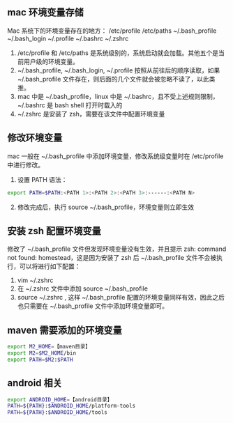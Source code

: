 ## mac 环境变量存储
Mac 系统下的环境变量存在的地方：
/etc/profile 
/etc/paths 
~/.bash_profile
~/.bash_login 
~/.profile 
~/.bashrc 
~/.zshrc

1. /etc/profile 和 /etc/paths 是系统级别的，系统启动就会加载。其他五个是当前用户级的环境变量。
2. ~/.bash_profile, ~/.bash_login, ~/.profile 按照从前往后的顺序读取，如果 ~/.bash_profile 文件存在，则后面的几个文件就会被忽略不读了，以此类推。
3. mac 中是 ~/.bash_profile，linux 中是 ~/.bashrc，且不受上述规则限制，~/.bashrc 是 bash shell 打开时载入的
4. ~/.zshrc 是安装了 zsh，需要在该文件中配置环境变量

## 修改环境变量
mac 一般在 ~/.bash_profile 中添加环境变量，修改系统级变量时在 /etc/profile 中进行修改。

1. 设置 PATH 语法：
```sh
export PATH=$PATH:<PATH 1>:<PATH 2>:<PATH 3>:------:<PATH N>
```

2. 修改完成后，执行 source ~/.bash_profile，环境变量则立即生效

## 安装 zsh 配置环境变量
修改了 ~/.bash_profile 文件但发现环境变量没有生效，并且提示 zsh: command not found: homestead，这是因为安装了 zsh 后 ~/.bash_profile 文件不会被执行，可以将进行如下配置：
1. vim ~/.zshrc 
2. 在 ~/.zshrc 文件中添加 source ~/.bash_profile
3. source ~/.zshrc , 这样 ~/.bash_profile 配置的环境变量同样有效，因此之后也只需要在 ~/.bash_profile 文件中添加环境变量即可。

## maven 需要添加的环境变量
```sh
export M2_HOME=【maven目录】
export M2=$M2_HOME/bin
export PATH=$M2:$PATH
```

## android 相关
```sh
export ANDROID_HOME=【android目录】
PATH=${PATH}:$ANDROID_HOME/platform-tools
PATH=${PATH}:$ANDROID_HOME/tools
```